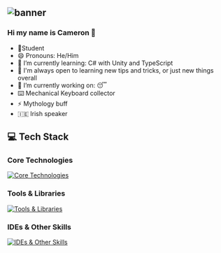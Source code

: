 ![banner](./CAMERON%20O’TOOLEv2.png)
---

### Hi my name is Cameron 👋

- 📝Student
- 😄 Pronouns: He/Him 
- 🌱 I’m currently learning: C# with Unity and TypeScript
- 🤔 I'm always open to learning new tips and tricks, or just new things overall
- 🔭 I’m currently working on: 😴
- ⌨️ Mechanical Keyboard collector
- ⚡ Mythology buff
- :ireland: Irish speaker

## 💻 Tech Stack

### Core Technologies
[![Core Technologies](https://skillicons.dev/icons?i=js,py,cs,ts,flask,express,react,redux,mongodb,postgres,sequelize&perline=6)](https://skillicons.dev)

### Tools & Libraries
[![Tools & Libraries](https://skillicons.dev/icons?i=ruby,git,html,css,sass,bootstrap,tailwind,jquery,jest,materialui,sqlite,babel,vercel,npm,nodejs&perline=6)](https://skillicons.dev)

### IDEs & Other Skills
[![IDEs & Other Skills](https://skillicons.dev/icons?i=vscode,postman,md,figma,notion,blender,unity,gitlab&perline=6)](https://skillicons.dev)
